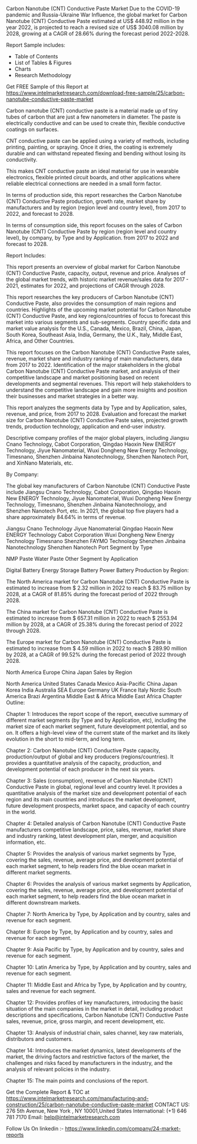 Carbon Nanotube (CNT) Conductive Paste Market
Due to the COVID-19 pandemic and Russia-Ukraine War Influence, the global market for Carbon Nanotube (CNT) Conductive Paste estimated at US$ 448.92 million in the year 2022, is projected to reach a revised size of US$ 3040.08 million by 2028, growing at a CAGR of 28.66% during the forecast period 2022-2028.





Report Sample includes:
- Table of Contents
- List of Tables & Figures
- Charts
- Research Methodology

Get FREE Sample of this Report at https://www.intelmarketresearch.com/download-free-sample/25/carbon-nanotube-conductive-paste-market




Carbon nanotube (CNT) conductive paste is a material made up of tiny tubes of carbon that are just a few nanometers in diameter. The paste is electrically conductive and can be used to create thin, flexible conductive coatings on surfaces.



CNT conductive paste can be applied using a variety of methods, including printing, painting, or spraying. Once it dries, the coating is extremely durable and can withstand repeated flexing and bending without losing its conductivity.



This makes CNT conductive paste an ideal material for use in wearable electronics, flexible printed circuit boards, and other applications where reliable electrical connections are needed in a small form factor.



In terms of production side, this report researches the Carbon Nanotube (CNT) Conductive Paste production, growth rate, market share by manufacturers and by region (region level and country level), from 2017 to 2022, and forecast to 2028.



In terms of consumption side, this report focuses on the sales of Carbon Nanotube (CNT) Conductive Paste by region (region level and country level), by company, by Type and by Application. from 2017 to 2022 and forecast to 2028.



Report Includes:



This report presents an overview of global market for Carbon Nanotube (CNT) Conductive Paste, capacity, output, revenue and price. Analyses of the global market trends, with historic market revenue/sales data for 2017 - 2021, estimates for 2022, and projections of CAGR through 2028.



This report researches the key producers of Carbon Nanotube (CNT) Conductive Paste, also provides the consumption of main regions and countries. Highlights of the upcoming market potential for Carbon Nanotube (CNT) Conductive Paste, and key regions/countries of focus to forecast this market into various segments and sub-segments. Country specific data and market value analysis for the U.S., Canada, Mexico, Brazil, China, Japan, South Korea, Southeast Asia, India, Germany, the U.K., Italy, Middle East, Africa, and Other Countries.



This report focuses on the Carbon Nanotube (CNT) Conductive Paste sales, revenue, market share and industry ranking of main manufacturers, data from 2017 to 2022. Identification of the major stakeholders in the global Carbon Nanotube (CNT) Conductive Paste market, and analysis of their competitive landscape and market positioning based on recent developments and segmental revenues. This report will help stakeholders to understand the competitive landscape and gain more insights and position their businesses and market strategies in a better way.



This report analyzes the segments data by Type and by Application, sales, revenue, and price, from 2017 to 2028. Evaluation and forecast the market size for Carbon Nanotube (CNT) Conductive Paste sales, projected growth trends, production technology, application and end-user industry.



Descriptive company profiles of the major global players, including Jiangsu Cnano Technology, Cabot Corporation, Qingdao Haoxin New ENERGY Technology, Jiyue Nanomaterial, Wuxi Dongheng New Energy Technology, Timesnano, Shenzhen Jinbaina Nanotechnology, Shenzhen Nanotech Port, and XinNano Materials, etc.



By Company:



The global key manufacturers of Carbon Nanotube (CNT) Conductive Paste include Jiangsu Cnano Technology, Cabot Corporation, Qingdao Haoxin New ENERGY Technology, Jiyue Nanomaterial, Wuxi Dongheng New Energy Technology, Timesnano, Shenzhen Jinbaina Nanotechnology, and Shenzhen Nanotech Port, etc. In 2021, the global top five players had a share approximately 84.64% in terms of revenue.



Jiangsu Cnano Technology
Jiyue Nanomaterial
Qingdao Haoxin New ENERGY Technology
Cabot Corporation
Wuxi Dongheng New Energy Technology
Timesnano
Shenzhen FAYMO Technology
Shenzhen Jinbaina Nanotechnology
Shenzhen Nanotech Port
Segment by Type



NMP Paste
Water Paste
Other
Segment by Application



Digital Battery
Energy Storage Battery
Power Battery
Production by Region:



The North America market for Carbon Nanotube (CNT) Conductive Paste is estimated to increase from $ 2.32 million in 2022 to reach $ 83.75 million by 2028, at a CAGR of 81.85% during the forecast period of 2022 through 2028.



The China market for Carbon Nanotube (CNT) Conductive Paste is estimated to increase from $ 657.31 million in 2022 to reach $ 2553.94 million by 2028, at a CAGR of 25.38% during the forecast period of 2022 through 2028.



The Europe market for Carbon Nanotube (CNT) Conductive Paste is estimated to increase from $ 4.59 million in 2022 to reach $ 289.90 million by 2028, at a CAGR of 99.52% during the forecast period of 2022 through 2028.



North America
Europe
China
Japan
Sales by Region



North America
United States
Canada
Mexico
Asia-Pacific
China
Japan
Korea
India
Australia
SEA
Europe
Germany
UK
France
Italy
Nordic
South America
Brazi
Argentina
Middle East & Africa
Middle East
Africa
Chapter Outline:





Chapter 1: Introduces the report scope of the report, executive summary of different market segments (by Type and by Application, etc), including the market size of each market segment, future development potential, and so on. It offers a high-level view of the current state of the market and its likely evolution in the short to mid-term, and long term.



Chapter 2: Carbon Nanotube (CNT) Conductive Paste capacity, production/output of global and key producers (regions/countries). It provides a quantitative analysis of the capacity, production, and development potential of each producer in the next six years.



Chapter 3: Sales (consumption), revenue of Carbon Nanotube (CNT) Conductive Paste in global, regional level and country level. It provides a quantitative analysis of the market size and development potential of each region and its main countries and introduces the market development, future development prospects, market space, and capacity of each country in the world.



Chapter 4: Detailed analysis of Carbon Nanotube (CNT) Conductive Paste manufacturers competitive landscape, price, sales, revenue, market share and industry ranking, latest development plan, merger, and acquisition information, etc.



Chapter 5: Provides the analysis of various market segments by Type, covering the sales, revenue, average price, and development potential of each market segment, to help readers find the blue ocean market in different market segments.



Chapter 6: Provides the analysis of various market segments by Application, covering the sales, revenue, average price, and development potential of each market segment, to help readers find the blue ocean market in different downstream markets.



Chapter 7: North America by Type, by Application and by country, sales and revenue for each segment.



Chapter 8: Europe by Type, by Application and by country, sales and revenue for each segment.



Chapter 9: Asia Pacific by Type, by Application and by country, sales and revenue for each segment.



Chapter 10: Latin America by Type, by Application and by country, sales and revenue for each segment.



Chapter 11: Middle East and Africa by Type, by Application and by country, sales and revenue for each segment.



Chapter 12: Provides profiles of key manufacturers, introducing the basic situation of the main companies in the market in detail, including product descriptions and specifications, Carbon Nanotube (CNT) Conductive Paste sales, revenue, price, gross margin, and recent development, etc.



Chapter 13: Analysis of industrial chain, sales channel, key raw materials, distributors and customers.



Chapter 14: Introduces the market dynamics, latest developments of the market, the driving factors and restrictive factors of the market, the challenges and risks faced by manufacturers in the industry, and the analysis of relevant policies in the industry.



Chapter 15: The main points and conclusions of the report.

Get the Complete Report & TOC at https://www.intelmarketresearch.com/manufacturing-and-construction/25/carbon-nanotube-conductive-paste-market
CONTACT US:
276 5th Avenue, New York , NY 10001,United States
International: (+1) 646 781 7170
Email: help@intelmarketresearch.com

Follow Us On linkedin :- https://www.linkedin.com/company/24-market-reports
